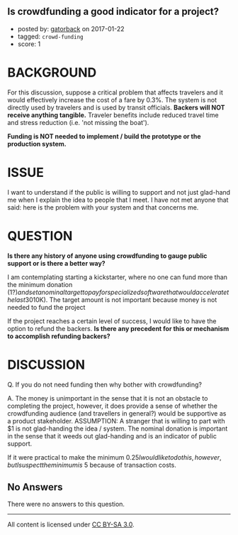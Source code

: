 ## Is crowdfunding a good indicator for a project?

- posted by: [gatorback](https://stackexchange.com/users/497450/gatorback) on 2017-01-22
- tagged: `crowd-funding`
- score: 1

BACKGROUND
====
For this discussion, suppose a critical problem that affects travelers and it would effectively increase the cost of a fare by 0.3%.   The system is not directly used by travelers and is used by transit officials. **Backers will NOT receive anything tangible.** Traveler benefits include reduced travel time and stress reduction (i.e. 'not missing the boat').  

**Funding is NOT needed to implement / build the prototype or the production system.** 

ISSUE
===

I want to understand if the public is willing to support and not just glad-hand me when I explain the idea to people that I meet. I have not met anyone that said: here is the problem with your system and that concerns me.

QUESTION
====
**Is there any history of anyone using crowdfunding to gauge public support or is there a better way?**  

I am contemplating starting a kickstarter, where no one can fund more than the minimum donation ($1 ?) and set a nominal target to pay for specialized software that would accelerate the last 30% of software development (~$10K).  The target amount is not important because money is not needed to fund the project  

If the project reaches a certain level of success, I would like to have the option to refund the backers.  **Is there any precedent for this or mechanism to accomplish refunding backers?**

DISCUSSION
=======
Q. If you do not need funding then why bother with crowdfunding?

A. The money is unimportant in the sense that it is not an obstacle to completing the project, however, it does provide a sense of whether the crowdfunding audience (and travellers in general?) would be supportive as a product stakeholder.  ASSUMPTION: A stranger that is willing to part with $1 is not glad-handing the idea / system.  The nominal donation is important in the sense that it weeds out glad-handing and is an indicator of public support.

If it were practical to make the minimum $0.25 I would like to do this, however, but I suspect the minimum is ~$5 because of transaction costs.



  





## No Answers

There were no answers to this question.


---

All content is licensed under [CC BY-SA 3.0](https://creativecommons.org/licenses/by-sa/3.0/).

